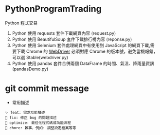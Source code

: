 # PythonProgramTrading
Python 程式交易

1. Python 使用 requests 套件下載網頁內容 (request.py)
2. Python 使用 BeautifulSoup 套件下載排行榜內容 (reponse.py)
3. Python 使用 Selenium 套件處理網頁中有使用到 JavaScript 的網頁下載,需要下載 Chrome 的 [WebDriver](https://googlechromelabs.github.io/chrome-for-testing/#stable) 必須對應 Chrome 的版本號，避免當機報錯，可以選 Stable(webdriver.py)
4. Python 使用 pandas 套件合併兩個 DataFrame 的時間、氣溫、降雨量資訊 (pandasDemo.py)

# git commit message
- 常用描述
```
✨ feat: 需求功能描述
🐛 fix: 修正 bug 的問題描述
💄 optimize: 最佳化程式碼或功能流程
🔧 chore: 雜事，例如: 調整設定檔案等等 
```